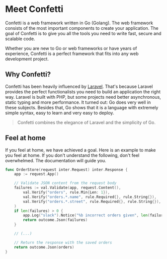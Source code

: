 # Meet Confetti
<ToggleDarkMode/>


Confetti is a web framework written in Go (Golang). The web framework consists of the most important components to create your application. The goal of Confetti is to give you all the tools you need to write fast, secure and scalable code.

Whether you are new to Go or web frameworks or have years of experience, Confetti is a perfect framework that fits into any web development project.

## Why Confetti?

Confetti has been heavily influenced by [Laravel](https://laravel.com). That's because Laravel provides the perfect functionalists you need to build an application the right way. Laravel is built with PHP, but some projects need better asynchronous, static typing and more performance. It turned out: Go does very well in these subjects. Besides that, Go shows that it is a language with extremely simple syntax, easy to learn and very easy to deploy.

> Confetti combines the elegance of Laravel and the simplicity of Go.

## Feel at home

If you feel at home, we have achieved a goal. Here is an example to make you feel at home. If you don't understand the following, don't feel overwhelmed. The documentation will guide you.

``` go
func OrderStore(request inter.Request) inter.Response {
	app := request.App()

	// Validate JSON content from the request body
	failures := val.Validate(app, request.Content(),
		val.Verify("orders", rule.Min{Len: 1}),
		val.Verify("orders.*.name", rule.Required{}, rule.String{}),
		val.Verify("orders.*.street", rule.Required{}, rule.String{}),
	)
	if len(failures) > 0 {
		app.Log("slack").Notice("%b incorrect orders given", len(failures))
		return outcome.Json(failures)
	}

	// (...)

	// Return the response with the saved orders
	return outcome.Json(orders)
}
```
